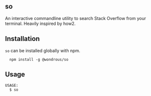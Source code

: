 ## so

An interactive commandline utility to search Stack Overflow from your terminal. Heavily inspired by how2.

## Installation

`so` can be installed globally with npm.

```shell
  npm install -g @wondrous/so
```

## Usage

    USAGE:
      $ so 
